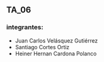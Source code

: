 ## TA_06


### integrantes:

   - Juan Carlos Velásquez Gutiérrez
   - Santiago Cortes Ortiz
   - Heiner Hernan Cardona Polanco

